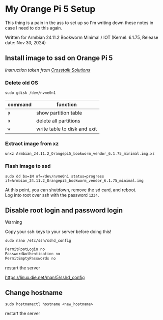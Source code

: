 # My Orange Pi 5 Setup

This thing is a pain in the ass to set up so I'm writing down these notes in case I need to do this again.

Written for Armbian 24.11.2 Bookworm Minimal / IOT (Kernel: 6.1.75, Release date: Nov 30, 2024)

## Install image to ssd on Orange Pi 5

*Instruction taken from [Crosstalk Solutions](
https://www.crosstalksolutions.com/orange-pi-5-simple-overview-and-installation-with-m-2-ssd/)*

### Delete old OS

`sudo gdisk /dev/nvme0n1`

| command | function                     |
|---------|------------------------------|
| `p`     | show partition table         |
| `o`     | delete all partitions        |
| `w`     | write table to disk and exit |

### Extract image from xz

`unxz Armbian_24.11.2_Orangepi5_bookworm_vendor_6.1.75_minimal.img.xz`

### Flash image to ssd

`sudo dd bs=1M of=/dev/nvme0n1 status=progress if=Armbian_24.11.2_Orangepi5_bookworm_vendor_6.1.75_minimal.img`

At this point, you can shutdown, remove the sd card, and reboot.  
Log into root over ssh with the password `1234`.

## Disable root login and password login

> [!WARNING]
> Copy your ssh keys to your server before doing this!

`sudo nano /etc/ssh/sshd_config`

```bash
PermitRootLogin no
PasswordAuthentication no
PermitEmptyPasswords no
```

restart the server

https://linux.die.net/man/5/sshd_config

## Change hostname

`sudo hostnamectl hostname <new_hostname>`

restart the server

